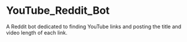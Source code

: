 # YouTube_Reddit_Bot
A Reddit bot dedicated to finding YouTube links and posting the title and video length of each link.
